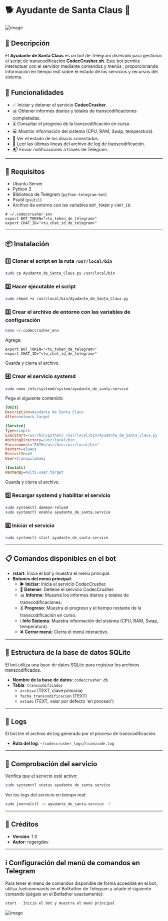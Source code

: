 
# 🐕 Ayudante de Santa Claus 🐾

![image](https://github.com/user-attachments/assets/3c6901f2-f46e-4837-86bf-441a53133245)


## 📜 Descripción
El **Ayudante de Santa Claus** es un bot de Telegram diseñado para gestionar el script de transcodificación **CodecCrusher.sh**. 
Este bot permite interactuar con el servidor mediante comandos y menús , proporcionando información en tiempo real sobre el estado de los servicios y recursos del sistema.

## 🚀 Funcionalidades
- ✅ Iniciar y detener el servicio **CodecCrusher**.
- 📊 Obtener informes diarios y totales de transcodificaciones completadas.
- ⏳ Consultar el progreso de la transcodificación en curso.
- 💻 Mostrar información del sistema (CPU, RAM, Swap, temperatura).
- 📂 Ver el estado de los discos conectados.
- 📜 Leer las últimas líneas del archivo de log de transcodificación.
- 📬 Enviar notificaciones a través de Telegram.

---

## 🧰 Requisitos
- Ubuntu Server
- Python 3
- Biblioteca de Telegram (`python-telegram-bot`)
- Psutil (`psutil`)
- Archivo de entorno con las variables `BOT_TOKEN` y `CHAT_ID`:

```env
# ~/.codeccrusher_env
export BOT_TOKEN="<tu_token_de_telegram>"
export CHAT_ID="<tu_chat_id_de_telegram>"
```

---

## 📦 Instalación
### 1️⃣ Clonar el script en la ruta `/usr/local/bin`
```bash
sudo cp Ayudante_de_Santa_Claus.py /usr/local/bin
```

### 2️⃣ Hacer ejecutable el script
```bash
sudo chmod +x /usr/local/bin/Ayudante_de_Santa_Claus.py
```

### 3️⃣ Crear el archivo de entorno con las variables de configuración
```bash
nano ~/.codeccrusher_env
```
Agrega:
```env
export BOT_TOKEN="<tu_token_de_telegram>"
export CHAT_ID="<tu_chat_id_de_telegram>"
```
Guarda y cierra el archivo.

### 4️⃣ Crear el servicio systemd
```bash
sudo nano /etc/systemd/system/ayudante_de_santa.service
```

Pega el siguiente contenido:
```ini
[Unit]
Description=Ayudante de Santa Claus
After=network.target

[Service]
Type=simple
ExecStart=/usr/bin/python3 /usr/local/bin/Ayudante_de_Santa_Claus.py
WorkingDirectory=/usr/local/bin
Environment="PATH=/usr/bin:/usr/local/bin"
Restart=always
RestartSec=5
User=tranquilamami

[Install]
WantedBy=multi-user.target
```

Guarda y cierra el archivo.

### 5️⃣ Recargar systemd y habilitar el servicio
```bash
sudo systemctl daemon-reload
sudo systemctl enable ayudante_de_santa.service
```

### 6️⃣ Iniciar el servicio
```bash
sudo systemctl start ayudante_de_santa.service
```

---

## 📋 Comandos disponibles en el bot
- **/start**: Inicia el bot y muestra el menú principal.
- **Botones del menú principal**:
  - ▶️ **Iniciar**: Inicia el servicio CodecCrusher.
  - 🛑 **Detener**: Detiene el servicio CodecCrusher.
  - 📊 **Informe**: Muestra los informes diarios y totales de transcodificaciones.
  - ⏳ **Progreso**: Muestra el progreso y el tiempo restante de la transcodificación en curso.
  - ℹ️ **Info Sistema**: Muestra información del sistema (CPU, RAM, Swap, temperatura).
  - ❌ **Cerrar menú**: Cierra el menú interactivo.

---

## 📂 Estructura de la base de datos SQLite
El bot utiliza una base de datos SQLite para registrar los archivos transcodificados.

- **Nombre de la base de datos**: `codeccrusher.db`
- **Tabla**: `transcodificados`
  - `archivo` (TEXT, clave primaria)
  - `fecha_transcodificacion` (TEXT)
  - `estado` (TEXT, valor por defecto 'en proceso')

---

## 📜 Logs
El bot lee el archivo de log generado por el proceso de transcodificación.
- **Ruta del log**: `~/codeccrusher_logs/transcode.log`

---

## 🔧 Comprobación del servicio
Verifica que el servicio esté activo:
```bash
sudo systemctl status ayudante_de_santa.service
```

Ver los logs del servicio en tiempo real:
```bash
sudo journalctl -u ayudante_de_santa.service -f
```

---

## 🤖 Créditos
- **Versión**: 1.0
- **Autor**: rogergdev

---

## ℹ️ Configuración del menú de comandos en Telegram
Para tener el menú de comandos disponible de forma accesible en el bot, utiliza /setcommands en el BotFather de Telegram y añade el siguiente comando (pégalo en el Botfather exactamente):
```bash
start - Inicia el bot y muestra el menú principal
```
![image](https://github.com/user-attachments/assets/1c8b1986-4f7e-46cb-baff-ecbd96c4f77a)
